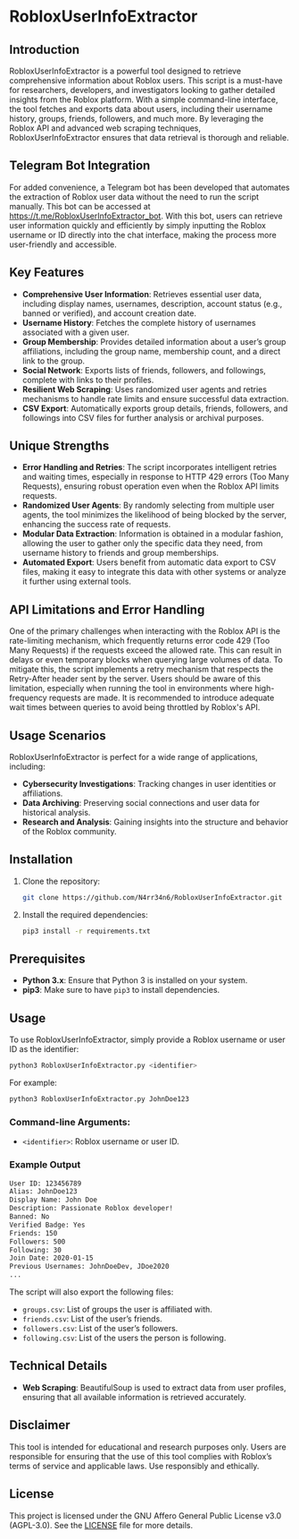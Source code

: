 # RobloxUserInfoExtractor

## Introduction

RobloxUserInfoExtractor is a powerful tool designed to retrieve comprehensive information about Roblox users. This script is a must-have for researchers, developers, and investigators looking to gather detailed insights from the Roblox platform. With a simple command-line interface, the tool fetches and exports data about users, including their username history, groups, friends, followers, and much more. By leveraging the Roblox API and advanced web scraping techniques, RobloxUserInfoExtractor ensures that data retrieval is thorough and reliable.

## Telegram Bot Integration

For added convenience, a Telegram bot has been developed that automates the extraction of Roblox user data without the need to run the script manually. This bot can be accessed at https://t.me/RobloxUserInfoExtractor_bot. With this bot, users can retrieve user information quickly and efficiently by simply inputting the Roblox username or ID directly into the chat interface, making the process more user-friendly and accessible.

## Key Features

- **Comprehensive User Information**: Retrieves essential user data, including display names, usernames, description, account status (e.g., banned or verified), and account creation date.
- **Username History**: Fetches the complete history of usernames associated with a given user.
- **Group Membership**: Provides detailed information about a user’s group affiliations, including the group name, membership count, and a direct link to the group.
- **Social Network**: Exports lists of friends, followers, and followings, complete with links to their profiles.
- **Resilient Web Scraping**: Uses randomized user agents and retries mechanisms to handle rate limits and ensure successful data extraction.
- **CSV Export**: Automatically exports group details, friends, followers, and followings into CSV files for further analysis or archival purposes.

## Unique Strengths

- **Error Handling and Retries**: The script incorporates intelligent retries and waiting times, especially in response to HTTP 429 errors (Too Many Requests), ensuring robust operation even when the Roblox API limits requests.
- **Randomized User Agents**: By randomly selecting from multiple user agents, the tool minimizes the likelihood of being blocked by the server, enhancing the success rate of requests.
- **Modular Data Extraction**: Information is obtained in a modular fashion, allowing the user to gather only the specific data they need, from username history to friends and group memberships.
- **Automated Export**: Users benefit from automatic data export to CSV files, making it easy to integrate this data with other systems or analyze it further using external tools.

## API Limitations and Error Handling

One of the primary challenges when interacting with the Roblox API is the rate-limiting mechanism, which frequently returns error code 429 (Too Many Requests) if the requests exceed the allowed rate. This can result in delays or even temporary blocks when querying large volumes of data. To mitigate this, the script implements a retry mechanism that respects the Retry-After header sent by the server. Users should be aware of this limitation, especially when running the tool in environments where high-frequency requests are made. It is recommended to introduce adequate wait times between queries to avoid being throttled by Roblox's API.

## Usage Scenarios

RobloxUserInfoExtractor is perfect for a wide range of applications, including:
- **Cybersecurity Investigations**: Tracking changes in user identities or affiliations.
- **Data Archiving**: Preserving social connections and user data for historical analysis.
- **Research and Analysis**: Gaining insights into the structure and behavior of the Roblox community.
  
## Installation

1. Clone the repository:
   ```bash
   git clone https://github.com/N4rr34n6/RobloxUserInfoExtractor.git
   ```
2. Install the required dependencies:
   ```bash
   pip3 install -r requirements.txt
   ```

## Prerequisites

- **Python 3.x**: Ensure that Python 3 is installed on your system.
- **pip3**: Make sure to have `pip3` to install dependencies.
  
## Usage

To use RobloxUserInfoExtractor, simply provide a Roblox username or user ID as the identifier:
```bash
python3 RobloxUserInfoExtractor.py <identifier>
```

For example:
```bash
python3 RobloxUserInfoExtractor.py JohnDoe123
```

### Command-line Arguments:
- `<identifier>`: Roblox username or user ID.

### Example Output

```bash
User ID: 123456789
Alias: JohnDoe123
Display Name: John Doe
Description: Passionate Roblox developer!
Banned: No
Verified Badge: Yes
Friends: 150
Followers: 500
Following: 30
Join Date: 2020-01-15
Previous Usernames: JohnDoeDev, JDoe2020
...
```

The script will also export the following files:
- `groups.csv`: List of groups the user is affiliated with.
- `friends.csv`: List of the user’s friends.
- `followers.csv`: List of the user’s followers.
- `following.csv`: List of the users the person is following.

## Technical Details

- **Web Scraping**: BeautifulSoup is used to extract data from user profiles, ensuring that all available information is retrieved accurately.

## Disclaimer

This tool is intended for educational and research purposes only. Users are responsible for ensuring that the use of this tool complies with Roblox’s terms of service and applicable laws. Use responsibly and ethically.

## License

This project is licensed under the GNU Affero General Public License v3.0 (AGPL-3.0). See the [LICENSE](LICENSE) file for more details.
